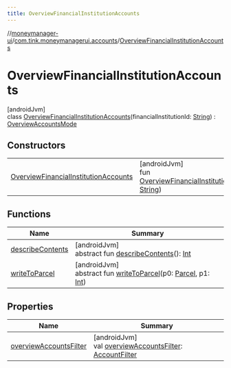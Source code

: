 ```yaml
---
title: OverviewFinancialInstitutionAccounts
---
```

//[moneymanager-ui](../../../index.html)/[com.tink.moneymanagerui.accounts](../index.html)/[OverviewFinancialInstitutionAccounts](index.html)



# OverviewFinancialInstitutionAccounts



[androidJvm]\
class [OverviewFinancialInstitutionAccounts](index.html)(financialInstitutionId: [String](https://kotlinlang.org/api/latest/jvm/stdlib/kotlin/-string/index.html)) : [OverviewAccountsMode](../-overview-accounts-mode/index.html)



## Constructors


| | |
|---|---|
| [OverviewFinancialInstitutionAccounts](-overview-financial-institution-accounts.html) | [androidJvm]<br>fun [OverviewFinancialInstitutionAccounts](-overview-financial-institution-accounts.html)(financialInstitutionId: [String](https://kotlinlang.org/api/latest/jvm/stdlib/kotlin/-string/index.html)) |


## Functions


| Name | Summary |
|---|---|
| [describeContents](../../com.tink.service.provider/-provider-filter/index.html#-1578325224%2FFunctions%2F1000845458) | [androidJvm]<br>abstract fun [describeContents](../../com.tink.service.provider/-provider-filter/index.html#-1578325224%2FFunctions%2F1000845458)(): [Int](https://kotlinlang.org/api/latest/jvm/stdlib/kotlin/-int/index.html) |
| [writeToParcel](../../com.tink.service.provider/-provider-filter/index.html#-1754457655%2FFunctions%2F1000845458) | [androidJvm]<br>abstract fun [writeToParcel](../../com.tink.service.provider/-provider-filter/index.html#-1754457655%2FFunctions%2F1000845458)(p0: [Parcel](https://developer.android.com/reference/kotlin/android/os/Parcel.html), p1: [Int](https://kotlinlang.org/api/latest/jvm/stdlib/kotlin/-int/index.html)) |


## Properties


| Name | Summary |
|---|---|
| [overviewAccountsFilter](../-overview-accounts-mode/overview-accounts-filter.html) | [androidJvm]<br>val [overviewAccountsFilter](../-overview-accounts-mode/overview-accounts-filter.html): [AccountFilter](../-account-filter/index.html) |

